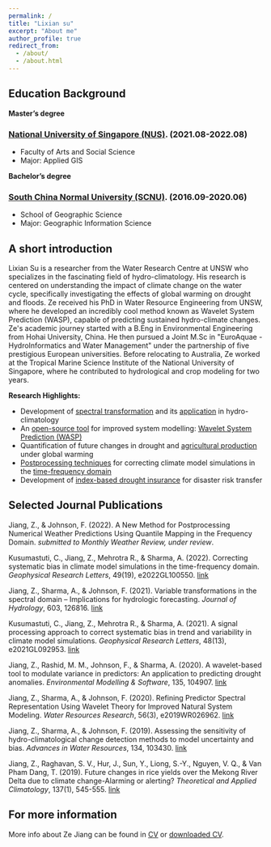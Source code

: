 ```yaml
---
permalink: /
title: "Lixian su"
excerpt: "About me"
author_profile: true
redirect_from: 
  - /about/
  - /about.html
---
```


## Education Background
<b>Master’s degree</b>
### [National University of Singapore (NUS)](https://fass.nus.edu.sg/geog/). (2021.08-2022.08)
* Faculty of Arts and Social Science
* Major: Applied GIS

<b>Bachelor’s degree</b>
### [South China Normal University (SCNU)](https://www.scnu.edu.cn/). (2016.09-2020.06)
* School of Geographic Science
* Major: Geographic Information Science


## A short introduction
Lixian Su is a researcher from the Water Research Centre at UNSW who specializes in the fascinating field of hydro-climatology. His research is centered on understanding the impact of climate change on the water cycle, specifically investigating the effects of global warming on drought and floods. Ze received his PhD in Water Resource Engineering from UNSW, where he developed an incredibly cool method known as Wavelet System Prediction (WASP), capable of predicting sustained hydro-climate changes. Ze's academic journey started with a B.Eng in Environmental Engineering from Hohai University, China. He then pursued a Joint M.Sc in "EuroAquae - HydroInformatics and Water Management" under the partnership of five prestigious European universities. Before relocating to Australia, Ze worked at the Tropical Marine Science Institute of the National University of Singapore, where he contributed to hydrological and crop modeling for two years.

<b>Research Highlights:</b>
* Development of [spectral transformation](https://doi.org/10.1029/2019WR026962) and its [application](https://doi.org/10.1016/j.jhydrol.2021.126816) in hydro-climatology
* An [open-source tool](https://cran.r-project.org/web/packages/WASP/index.html) for improved system modelling: [Wavelet System Prediction (WASP)](https://doi.org/10.1016/j.envsoft.2020.104907)
* Quantification of future changes in drought and [agricultural production](https://doi.org/10.1007/s00704-018-2617-z) under global warming
* [Postprocessing techniques](https://doi.org/10.1029/2021GL092953) for correcting climate model simulations in the [time-frequency domain](https://doi.org/10.1029/2022GL100550)
* Development of [index-based drought insurance](https://doi.org/10.1108/AFR-02-2020-0020) for disaster risk transfer

## Selected Journal Publications
Jiang, Z., & Johnson, F. (2022). A New Method for Postprocessing Numerical Weather Predictions Using Quantile Mapping in the Frequency Domain. *submitted to Monthly Weather Review, under review*. 

Kusumastuti, C., Jiang, Z., Mehrotra R., & Sharma, A. (2022). Correcting systematic bias in climate model simulations in the time-frequency domain. *Geophysical Research Letters*, 49(19), e2022GL100550. [link](https://doi.org/10.1029/2022GL100550)

Jiang, Z., Sharma, A., & Johnson, F. (2021). Variable transformations in the spectral domain – Implications for hydrologic forecasting. *Journal of Hydrology*, 603, 126816. [link](https://doi.org/10.1016/j.jhydrol.2021.126816)

Kusumastuti, C., Jiang, Z., Mehrotra R., & Sharma, A. (2021). A signal processing approach to correct systematic bias in trend and variability in climate model simulations. *Geophysical Research Letters*, 48(13), e2021GL092953. [link](https://doi.org/10.1029/2021GL092953)

Jiang, Z., Rashid, M. M., Johnson, F., & Sharma, A. (2020). A wavelet-based tool to modulate variance in predictors: An application to predicting drought anomalies. *Environmental Modelling & Software*, 135, 104907. [link](https://doi.org/10.1016/j.envsoft.2020.104907)

Jiang, Z., Sharma, A., & Johnson, F. (2020). Refining Predictor Spectral Representation Using Wavelet Theory for Improved Natural System Modeling. *Water Resources Research*, 56(3), e2019WR026962. [link](https://doi.org/10.1029/2019WR026962)

Jiang, Z., Sharma, A., & Johnson, F. (2019). Assessing the sensitivity of hydro-climatological change detection methods to model uncertainty and bias. *Advances in Water Resources*, 134, 103430. [link](https://doi.org/10.1016/j.advwatres.2019.103430)

Jiang, Z., Raghavan, S. V., Hur, J., Sun, Y., Liong, S.-Y., Nguyen, V. Q., & Van Pham Dang, T. (2019). Future changes in rice yields over the Mekong River Delta due to climate change-Alarming or alerting? *Theoretical and Applied Climatology*, 137(1), 545-555. [link](https://doi.org/10.1007/s00704-018-2617-z)

## For more information
More info about Ze Jiang can be found in [CV](https://zejiang-unsw.github.io/cv/) or [downloaded CV](http://zejiang-unsw.github.io/files/CV_ZeJIANG.pdf).
